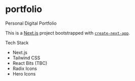 # portfolio
Personal Digital Portfolio

This is a [Next.js](https://nextjs.org) project bootstrapped with [`create-next-app`](https://github.com/vercel/next.js/tree/canary/packages/create-next-app).

Tech Stack
- Next.js
- Tailwind CSS
- React Bits (TBC)
- Radix Icons
- Hero Icons